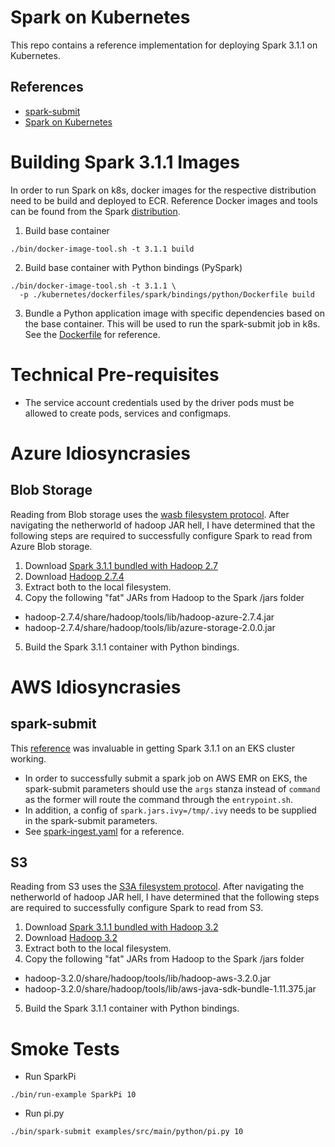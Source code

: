 # Spark on Kubernetes
This repo contains a reference implementation for deploying Spark 3.1.1
on Kubernetes.

## References
- [spark-submit](http://spark.apache.org/docs/latest/submitting-applications.html)
- [Spark on Kubernetes](http://spark.apache.org/docs/latest/running-on-kubernetes.html)

# Building Spark 3.1.1 Images
In order to run Spark on k8s, docker images for the respective distribution
need to be build and deployed to ECR. Reference Docker images and tools
can be found from the Spark [distribution](https://spark.apache.org/downloads.html).

1. Build base container
```shell
./bin/docker-image-tool.sh -t 3.1.1 build
```
2. Build base container with Python bindings (PySpark)
```shell
./bin/docker-image-tool.sh -t 3.1.1 \
  -p ./kubernetes/dockerfiles/spark/bindings/python/Dockerfile build
```
3. Bundle a Python application image with specific dependencies based on 
   the base container. This will be used to run the spark-submit job in 
   k8s. See the [Dockerfile](./Dockerfile) for reference.

# Technical Pre-requisites

- The service account credentials used by the driver pods must be allowed 
  to create pods, services and configmaps.

# Azure Idiosyncrasies

## Blob Storage
Reading from Blob storage uses the [wasb filesystem protocol](https://github.com/hning86/articles/blob/master/hadoopAndWasb.md).
After navigating the netherworld of hadoop JAR hell, I have determined
that the following steps are required to successfully configure Spark to 
read from Azure Blob storage.

1. Download [Spark 3.1.1 bundled with Hadoop 2.7](https://spark.apache.org/downloads.html)
2. Download [Hadoop 2.7.4](https://archive.apache.org/dist/hadoop/common/)
3. Extract both to the local filesystem.
4. Copy the following "fat" JARs from Hadoop to the Spark /jars folder
  - hadoop-2.7.4/share/hadoop/tools/lib/hadoop-azure-2.7.4.jar
  - hadoop-2.7.4/share/hadoop/tools/lib/azure-storage-2.0.0.jar
5. Build the Spark 3.1.1 container with Python bindings.

# AWS Idiosyncrasies

## spark-submit
This [reference](https://stackoverflow.com/a/66657993) was invaluable in
getting Spark 3.1.1 on an EKS cluster working.

- In order to successfully submit a spark job on AWS EMR on EKS, the 
  spark-submit parameters should use the `args` stanza instead of `command`
  as the former will route the command through the `entrypoint.sh`. 
- In addition, a config of `spark.jars.ivy=/tmp/.ivy` needs to be supplied
  in the spark-submit parameters.
- See [spark-ingest.yaml](../../eks/pods/spark-ingest.yaml) for a reference. 

## S3
Reading from S3 uses the [S3A filesystem protocol](https://hadoop.apache.org/docs/current2/hadoop-aws/tools/hadoop-aws/index.html).
After navigating the netherworld of hadoop JAR hell, I have determined
that the following steps are required to successfully configure Spark to 
read from S3.

1. Download [Spark 3.1.1 bundled with Hadoop 3.2](https://spark.apache.org/downloads.html)
2. Download [Hadoop 3.2](https://archive.apache.org/dist/hadoop/common/)
3. Extract both to the local filesystem.
4. Copy the following "fat" JARs from Hadoop to the Spark /jars folder
  - hadoop-3.2.0/share/hadoop/tools/lib/hadoop-aws-3.2.0.jar
  - hadoop-3.2.0/share/hadoop/tools/lib/aws-java-sdk-bundle-1.11.375.jar
5. Build the Spark 3.1.1 container with Python bindings.

# Smoke Tests
- Run SparkPi
```shell
./bin/run-example SparkPi 10
```
- Run pi.py
```shell
./bin/spark-submit examples/src/main/python/pi.py 10
```